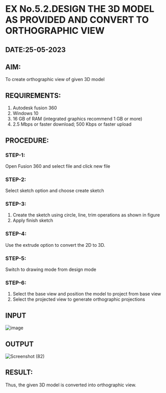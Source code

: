 # EX No.5.2.DESIGN THE 3D MODEL AS PROVIDED AND CONVERT TO ORTHOGRAPHIC VIEW
## DATE:25-05-2023

## AIM: 
To create orthographic view of given 3D model

## REQUIREMENTS: 
1. Autodesk fusion 360
2. Windows 10
3. 16 GB of RAM (integrated graphics recommend 1 GB or more)
4. 2.5 Mbps or faster download; 500 Kbps or faster upload 

## PROCEDURE:

### STEP-1:
Open Fusion 360 and select file and click new file

### STEP-2:
Select sketch option and choose create sketch

### STEP-3: 
1. Create the sketch using circle, line, trim operations as shown in figure
2. Apply finish sketch 

### STEP-4:
 Use the extrude option to convert the 2D to 3D.

### STEP-5:
Switch to drawing mode from design mode 
          
### STEP-6:
1. Select the base view and position the model to project from base view 
2. Select the projected view to generate orthographic projections

## INPUT
![image](https://user-images.githubusercontent.com/113594316/199412055-fa1f658d-65f4-42c2-9c3c-78c93512e905.png)

## OUTPUT
![Screenshot (82)](https://github.com/Vijisdurai/EX-No.5.2.DESIGN-THE-3D-MODEL-AS-PROVIDED-AND-CONVERT-TO-ORTHOGRAPHIC-VIEW/assets/118343184/01380538-c616-47fb-83a5-adb0d6d15a53)

## RESULT:
Thus, the given 3D model is converted into orthographic view.
